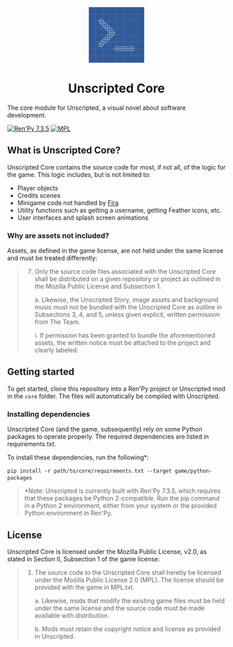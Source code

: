 <div align="center">
   <img src="core.png" width="128px" alt="Unscripted Core logo"/>
   <h1>Unscripted Core</h1>
</div>

The core module for Unscripted, a visual novel about software development.

[![Ren'Py 7.3.5][renpy]](https://renpy.org)
[![MPL](https://img.shields.io/github/license/UnscriptedVN/core)](LICENSE.txt)

## What is Unscripted Core?

Unscripted Core contains the source code for most, if not all, of the logic for the game. This logic includes, but is not limited to:

- Player objects
- Credits scenes
- Minigame code not handled by [Fira](https://fira.marquiskurt.net)
- Utility functions such as getting a username, getting Feather icons, etc.
- User interfaces and splash screen animations

### Why are assets not included?

Assets, as defined in the game license, are not held under the same license and must be treated differently:

> 7. Only the source code files associated with the Unscripted Core shall be distributed on a given repository or project as outlined in the Mozilla Public License and Subsection 1.
>
>       a. Likewise, the Unscripted Story, image assets and background music must not be bundled with the Unscripted Core as outline in Subsections 3, 4, and 5, unless given explicit, written permission from The Team.
>
>       i. If permission has been granted to bundle the aforementioned assets, the written notice must be attached to the project and clearly labeled.

## Getting started

To get started, clone this repository into a Ren'Py project or Unscripted mod in the `core` folder. The files will automatically be compiled with Unscripted.

### Installing dependencies

Unscripted Core (and the game, subsequently) rely on some Python packages to operate properly. The required dependencies are listed in requirements.txt.

To install these dependencies, run the following\*:

```
pip install -r path/to/core/requirements.txt --target game/python-packages
```

> \*Note: Unscripted is currently built with Ren'Py 7.3.5, which requires that these packages be Python 2-compatible. Run the pip command in a Python 2 environment, either from your system or the provided Python environment in Ren'Py.

## License

Unscripted Core is licensed under the Mozilla Public License, v2.0, as stated in Section II, Subsection 1 of the game license:

> 1. The source code to the Unscripted Core shall hereby be licensed under the Mozilla Public License 2.0 (MPL). The license should be provided with the game in MPL.txt.
   >
>       a. Likewise, mods that modify the existing game files must be held under the same license and the source code must be made available with distribution.
>
>       b. Mods must retain the copyright notice and license as provided in Unscripted.

<!--Images-->
[renpy]: https://img.shields.io/badge/renpy-7.3.5-orange.svg
[license]: https://img.shields.io/badge/license-MPLv2-green.svg?logo=mozilla